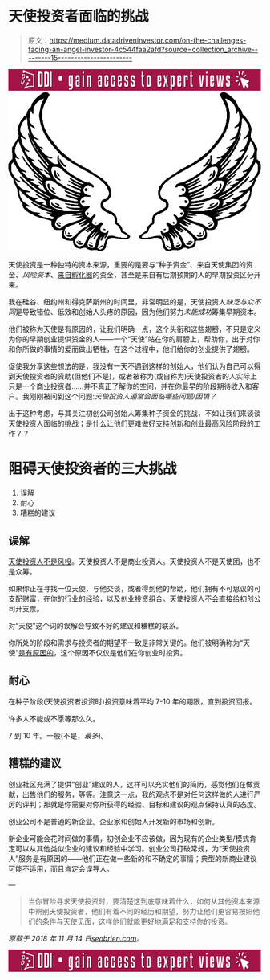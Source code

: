 # 天使投资者面临的挑战

> 原文：<https://medium.datadriveninvestor.com/on-the-challenges-facing-an-angel-investor-4c544faa2afd?source=collection_archive---------15----------------------->

[![](img/1988ba2b84b6e572177e909f84d05e76.png)](http://www.track.datadriveninvestor.com/ExpertRi160px)![](img/179560286ddb66bafc1b8a677ea3c8b1.png)

天使投资是一种独特的资本来源，重要的是要与“种子资金”、来自天使集团的资金、*风险资本*、[来自孵化器](https://seobrien.com/vc-funding-incubators-vs-angels)的资金，甚至是来自有后期预期的人的早期投资区分开来。

我在硅谷、纽约州和得克萨斯州的时间里，非常明显的是，天使投资人*缺乏与众不同*是导致错位、低效和创始人头疼的原因，因为他们努力*未能成功*筹集早期资本。

他们被称为天使是有原因的，让我们明确一点，这个头衔和这些翅膀，不只是定义为你的早期创业提供资金的人——一个“天使”站在你的肩膀上，帮助你，出于对你和你所做的事情的爱而做出牺牲，在这个过程中，他们给你的创业提供了翅膀。

促使我分享这些想法的是，我没有一天不遇到这样的创始人，他们认为自己可以得到天使投资者的资助(但他们不是)，或者被称为(或自称为)天使投资者的人实际上只是一个商业投资者……并不真正了解你的空间，并在你最早的阶段期待收入和客户。我刚刚被问到这个问题:*天使投资人通常会面临哪些问题/困境？*

出于这种考虑，与其关注初创公司创始人筹集种子资金的挑战，不如让我们来谈谈天使投资人面临的挑战；是什么让他们更难做好支持创新和创业最高风险阶段的工作？？

# 阻碍天使投资者的三大挑战

1.  误解
2.  耐心
3.  糟糕的建议

## 误解

[天使投资人不是风投](https://seobrien.com/help/at-what-stage-in-a-startup-does-a-venture-capitalist-get-involved)。天使投资人不是商业投资人。天使投资人不是天使团，也不是众筹。

如果你正在寻找一位天使，与他交谈，或者得到他的帮助，他们拥有不可思议的可支配财富，[在你的行业](https://mediatech.ventures/mediatech-angel-investors)的经验，以及创业投资组合。天使投资人不会直接给初创公司开支票。

对“天使”这个词的误解会导致不好的建议和糟糕的联系。

你所处的阶段和需求与投资者的期望不一致是非常关键的。他们被明确称为“天使”[是有原因的](https://seobrien.com/help/what-is-the-difference-between-private-equity-angel-investors-and-venture-capitalists)，这个原因不仅仅是他们在你创业时投资。

## 耐心

在种子阶段(天使投资者投资时)投资意味着平均 7-10 年的期限，直到投资回报。

许多人不能或不愿等那么久。

7 到 10 年。一般(不是，*最多*)。

## 糟糕的建议

创业社区充满了提供“创业”建议的人，这样可以充实他们的简历，感觉他们在做贡献，出售他们的服务，等等。注意这一点，我的观点不是对任何这样做的人进行严厉的评判；那就是你需要对你所获得的经验、目标和建议的观点保持认真的态度。

创业公司不是普通的新企业。企业家和创始人开发新的市场和创新。

新企业可能会花时间做的事情，初创企业不应该做，因为现有的企业类型/模式肯定可以从其他类似企业的建议和经验中学习。创业公司打破常规，为“天使投资人”服务是有原因的——他们正在做一些新的和不确定的事情；典型的新商业建议可能不适用，而且肯定会误导人。

—

> 当你冒险寻求天使投资时，要清楚这到底意味着什么，如何从其他资本来源中辨别天使投资者，他们有着不同的经历和期望，努力让他们更容易按照他们的条件与天使见面，这样他们就能更好地满足和支持你的投资。

*原载于 2018 年 11 月 14 日*[*seobrien.com*](https://seobrien.com/on-the-challenges-facing-an-angel-investor)*。*

[![](img/be4f55c22952b0c629b6a3d6da05b8e6.png)](http://www.track.datadriveninvestor.com/ExpertRi160pxB)